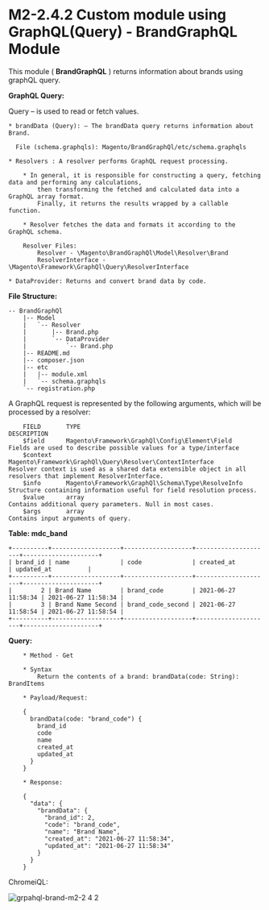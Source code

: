 # M2-2.4.2 Custom module using GraphQL(Query) - BrandGraphQL Module

This module ( **BrandGraphQL** ) returns information about brands using graphQL query.


**GraphQL Query:**

Query – is used to read or fetch values.

    * brandData (Query): – The brandData query returns information about Brand.

      File (schema.graphqls): Magento/BrandGraphQl/etc/schema.graphqls

    * Resolvers : A resolver performs GraphQL request processing.

        * In general, it is responsible for constructing a query, fetching data and performing any calculations, 
            then transforming the fetched and calculated data into a GraphQL array format.
            Finally, it returns the results wrapped by a callable function.

        * Resolver fetches the data and formats it according to the GraphQL schema.

        Resolver Files: 
            Resolver - \Magento\BrandGraphQl\Model\Resolver\Brand
            ResolverInterface - \Magento\Framework\GraphQl\Query\ResolverInterface

    * DataProvider: Returns and convert brand data by code.


**File Structure:**

```
-- BrandGraphQl
    |-- Model
    |   `-- Resolver
    |       |-- Brand.php
    |       `-- DataProvider
    |           `-- Brand.php
    |-- README.md
    |-- composer.json
    |-- etc
    |   |-- module.xml
    |   `-- schema.graphqls
    `-- registration.php
```

A GraphQL request is represented by the following arguments, which will be processed by a resolver:

```
    FIELD	    TYPE	                                                    DESCRIPTION
    $field	    Magento\Framework\GraphQl\Config\Element\Field	            Fields are used to describe possible values for a type/interface
    $context	    Magento\Framework\GraphQl\Query\Resolver\ContextInterface	    Resolver context is used as a shared data extensible object in all resolvers that implement ResolverInterface.
    $info	    Magento\Framework\GraphQl\Schema\Type\ResolveInfo	            Structure containing information useful for field resolution process.
    $value	    array	                                                    Contains additional query parameters. Null in most cases.
    $args	    array	                                                    Contains input arguments of query.

```

**Table: mdc_band**

```
+----------+-------------------+-------------------+---------------------+---------------------+
| brand_id | name              | code              | created_at          | updated_at          |
+----------+-------------------+-------------------+---------------------+---------------------+
|        2 | Brand Name        | brand_code        | 2021-06-27 11:58:34 | 2021-06-27 11:58:34 |
|        3 | Brand Name Second | brand_code_second | 2021-06-27 11:58:54 | 2021-06-27 11:58:54 |
+----------+-------------------+-------------------+---------------------+---------------------+
```

**Query:**

```
    * Method - Get
    
    * Syntax
        Return the contents of a brand: brandData(code: String): BrandItems

    * Payload/Request:
    
    {
      brandData(code: "brand_code") {
        brand_id
        code
        name
        created_at
        updated_at
      }
    }
    
    * Response:
    
    {
      "data": {
        "brandData": {
          "brand_id": 2,
          "code": "brand_code",
          "name": "Brand Name",
          "created_at": "2021-06-27 11:58:34",
          "updated_at": "2021-06-27 11:58:34"
        }
      }
    }
```

ChromeiQL:

![grpahql-brand-m2-2 4 2](https://user-images.githubusercontent.com/2525741/123555147-89690600-d7a1-11eb-9437-b63ed953787e.jpg)
